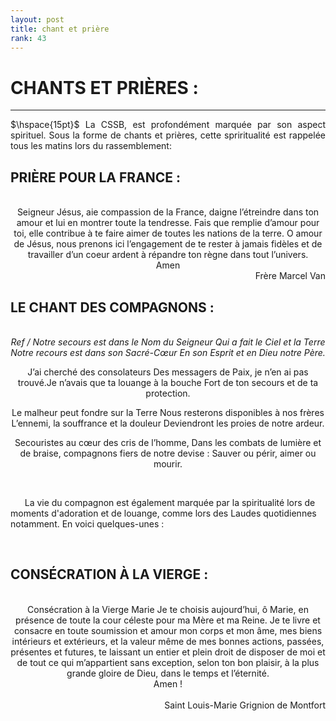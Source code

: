 ```yaml
---
layout: post
title: chant et prière
rank: 43
---
```


# CHANTS ET PRIÈRES :
---

<div align="justify">
$\hspace{15pt}$
La CSSB, est profondément marquée par son aspect spirituel. Sous la forme de chants et prières, cette spriritualité est rappelée tous les matins lors du rassemblement: 
<br>
</div>

## PRIÈRE POUR LA FRANCE :
<br>
<div align="center">
Seigneur Jésus, aie compassion de la France, daigne l’étreindre dans ton amour et lui en montrer toute la tendresse. Fais que remplie d’amour pour toi, elle contribue à te faire aimer de toutes les nations de la terre.
O amour de Jésus, nous prenons ici l’engagement de te rester à jamais fidèles
et de travailler d’un coeur ardent à répandre ton règne dans tout l’univers.
<br>
Amen
</div>
<div align="right"> 
Frère Marcel Van
</div>

## LE CHANT DES COMPAGNONS : 
<br>
<div align="center">
<i> Ref / Notre secours est dans le Nom du Seigneur Qui a fait le Ciel et la Terre Notre recours est dans son Sacré-Cœur En son Esprit et en Dieu notre Père. </i>


J’ai cherché des consolateurs Des messagers de Paix, je n’en ai pas trouvé.Je n’avais que ta louange à la bouche Fort de ton secours et de ta protection.


Le malheur peut fondre sur la Terre Nous resterons disponibles à nos frères L’ennemi, la souffrance et la douleur Deviendront les proies de notre ardeur.


Secouristes au cœur des cris de l’homme, Dans les combats de lumière et de braise, compagnons fiers de notre devise : Sauver ou périr, aimer ou mourir.
</div>
<br>


$\hspace{15pt}$
La vie du compagnon est également marquée par la spiritualité lors de moments d'adoration et de louange, comme lors des Laudes quotidiennes notamment. En voici quelques-unes :
</div>
<br>

## CONSÉCRATION À LA VIERGE : 

<br>
<div align="center">
Consécration à la Vierge Marie Je te choisis aujourd’hui, ô Marie, en présence de toute la cour céleste pour ma Mère et ma Reine.
Je te livre et consacre en toute soumission et amour mon corps et mon âme, mes biens intérieurs et extérieurs, et la valeur même de mes bonnes actions, passées, présentes et futures, te laissant un entier et plein droit
de disposer de moi et de tout ce qui m’appartient sans exception, selon ton bon plaisir, à la plus grande gloire de Dieu,
dans le temps et l’éternité.
<br>
Amen !
</div>
<br>
<div align="right">
Saint Louis-Marie
Grignion de Montfort
